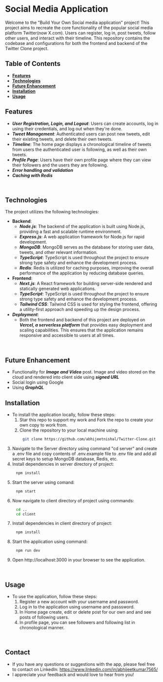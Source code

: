 # Social Media Application
Welcome to the "Build Your Own Social media application" project! This project aims to recreate the core functionality of the popular social media platform Twitter(now X.com). Users can register, log in, post tweets, follow other users, and interact with their timeline. This repository contains the codebase and configurations for both the frontend and backend of the Twitter Clone project.
<br>

## Table of Contents
- [**Features**](#features)
- [**Technologies**](#technologies)
- [**Future Enhancement**](#usage)
- [**Installation**](#installation)
- [**Usage**](#usage)
  <br>

## Features
- ***User Registration, Login, and Logout***: Users can create accounts, log in using their credentials, and log out when they're done.
- ***Tweet Management***: Authenticated users can post new tweets, edit their existing tweets, and delete their own tweets.
- ***Timeline***: The home page displays a chronological timeline of tweets from users the authenticated user is following, as well as their own tweets.
- ***Profile Page***: Users have their own profile page where they can view their followers and the users they are following.
- ***Error handling and validation***
- ***Caching with Redis***

<br>

## Technologies
The project utilizes the following technologies:
- **Backend**:
  - ***Node.js***: The backend of the application is built using Node.js, providing a fast and scalable runtime environment.
  - ***Express.js***: A web application framework for Node.js for rapid development.
  - ***MongoDB***: MongoDB serves as the database for storing user data, tweets, and other relevant information.
  - ***TypeScript***: TypeScript is used throughout the project to ensure strong type safety and enhance the development process.
  - ***Redis***: Redis is utilized for caching purposes, improving the overall performance of the application by reducing database queries.
    <br>
- **Frontend**:
  - ***Next.js***: A React framework for building server-side rendered and statically generated web applications.
  - ***TypeScript***: TypeScript is used throughout the project to ensure strong type safety and enhance the development process.
  - ***Tailwind CSS***: Tailwind CSS is used for styling the frontend, offering a utility-first approach and speeding up the design process.
    <br>
- ***Deployment***:
    - Both the frontend and backend of this project are deployed on ***Vercel, a serverless platform*** that provides easy deployment and scaling capabilities. This ensures that the application remains responsive and accessible to users at all times.

<br>

## Future Enhancement
- Functionality for ***Image and Video*** post. Image and video stored on the cloud and rendered into client side using ***signed URL***
- Social login using Google
- Using ***GraphQL***

## Installation
- To install the application locally, follow these steps:
  1. Star this repo to support my work and Fork the repo to create your own copy to work from.
  2. Clone the repository to your local machine using:
```bash
        git clone https://github.com/abhijeetnishal/Twitter-Clone.git
```
  3. Navigate to the Server directory using command "cd server" and create a .env file and copy contents of .env.example file to .env file and add all secret keys to setup MongoDB database, Redis, etc.
  4. Install dependencies in server directory of project:
```bash
     npm install
```
  5. Start the server using comand:
```bash
     npm start
```
  6. Now navigate to client directory of project using commands:
```bash
     cd ..
     cd client
```
  7. Install dependencies in client directory of project:
```bash
     npm install
```
  8. Start the application using command:
```bash
     npm run dev
```
  9. Open http://localhost:3000 in your browser to see the application.

<br>

## Usage
- To use the application, follow these steps:
  1. Register a new account with your username and password.
  2. Log in to the application using username and passsword.
  3. In Home page create, edit or delete post for our own and and see posts of following users.
  4. In profile page, you can see followers and following list in chronological manner.
<br>

## Contact
- If you have any questions or suggestions with the app, please feel free to contact on LinkedIn: https://www.linkedin.com/in/abhijeetkumar7565/
- I appreciate your feedback and would love to hear from you!